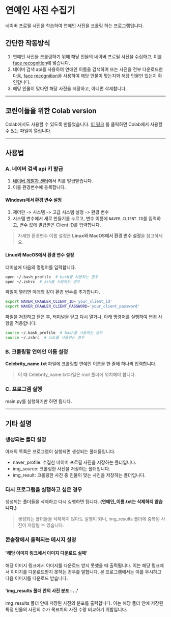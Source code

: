 # 연예인 사진 수집기
네이버 프로필 사진을 학습하여 연예인 사진을 크롤링 하는 프로그램입니다.
## 간단한 작동방식
1. 연예인 사진을 크롤링하기 위해 해당 인물의 네이버 프로필 사진을 수집하고, 이를 [face recognition](https://github.com/ageitgey/face_recognition/blob/master/README_Korean.md)에 넣습니다.
2. 네이버 검색 api를 사용하여 연애인 이름을 검색하여 뜨는 사진을 전부 다운로드한다음, [face recognition](https://github.com/ageitgey/face_recognition/blob/master/README_Korean.md)을 사용하여 해당 인물이 맞는지와 해당 인물만 있는지 확인합니다.
3. 해당 인물이 맞다면 해당 사진을 저장하고, 아니면 삭제합니다.
---
## 코린이들을 위한 Colab version
Colab에서도 사용할 수 있도록 만들었습니다. [이 링크](Celebrity_solo_shot_collector_for_Colab.ipynb)
를 클릭하면 Colab에서 사용할 수 있는 파일이 열립니다.

---
## 사용법
### A. 네이버 검색 api 키 발급
1. [네이버 게발자 센터](https://developers.naver.com/main/)에서 키를 발급받습니다.
2. 이를 환경변수에 등록합니다.
#### Windows에서 환경 변수 설정
1. 제어판 -> 시스템 -> 고급 시스템 설정 -> 환경 변수
2. 시스템 변수에서 새로 만들기를 누르고, 변수 이름에 `NAVER_CLIENT_ID`를 입력하고, 변수 값에 발급받은 Client ID를 입력합니다.
>자세한 환경변수 이름 설정은 **Linux와 MacOS에서 환경 변수 설정**을 참고하세요.

#### Linux와 MacOS에서 환경 변수 설정
터미널에 다음의 명령어를 입력합니다.
```bash
open ~/.bash_profile  # bash를 사용하는 경우
open ~/.zshrc  # zsh를 사용하는 경우
```
파일이 열리면 아래와 같이 환경 변수를 추가합니다.
```bash
export NAVER_CRAWLER_CLIENT_ID='your_client_id'
export NAVER_CRAWLER_CLIENT_PASSWORD='your_client_password'
```
파일을 저장하고 닫은 후, 터미널을 닫고 다시 열거나, 아래 명령어를 실행하여 변경 사항을 적용합니다:
```bash
source ~/.bash_profile  # bash를 사용하는 경우
source ~/.zshrc  # zsh를 사용하는 경우
```

### B. 크롤링할 연예인 이름 설정
**Celebrity_name.txt** 파일에 크롤링할 연예인 이름을 한 줄에 하나씩 입력합니다.
> 이 때 Celebrity_name.txt파일은 root 폴더에 위치해야 합니다.

### C. 프로그램 실행
main.py를 실행하기만 하면 됩니다. 

---
## 기타 설명
### 생성되는 폴더 설명
아래의 목록은 프로그램이 실행되면 생성되는 폴더들입니다.
- naver_profile: 수집한 네이버 프로필 사진을 저장하는 폴더입니다.
- img_source: 크롤링한 사진을 저장하는 폴더입니다.
- img_result: 크롤링한 사진 중 인물이 맞는 사진을 저장하는 폴더입니다.
### 다시 프로그램을 실행하고 싶은 경우
생성되는 폴더들을 삭제하고 다시 실행하면 됩니다. __(연예인_이름.txt는 삭제하지 않습니다.)__
> 생성되는 폴더들을 삭제하지 않아도 실행이 되나, img_results 폴더에 중복된 사진이 저장될 수 있습니다.
### 콘솔창에서 출력되는 메시지 설명
#### '해당 이미지 링크에서 이미지 다운로드 실패'
해당 이미지 링크에서 이미지를 다운로드 받지 못했을 때 출력됩니다. 이는 해당 링크에서 이미지를 다운로드받지 못하는 경우를 말합니다. 본 프로그램에서는 이를 무시하고 다음 이미지를 다운로드 받습니다.
#### 'img_results 폴더 안의 사진 분포 : ...'
 img_results 폴더 안에 저장된 사진의 분포를 출력합니다. 이는 해당 폴더 안에 저장된 특정 인물의 사진의 수가 목표치의 사진 수랑 비교하기 위함입니다.